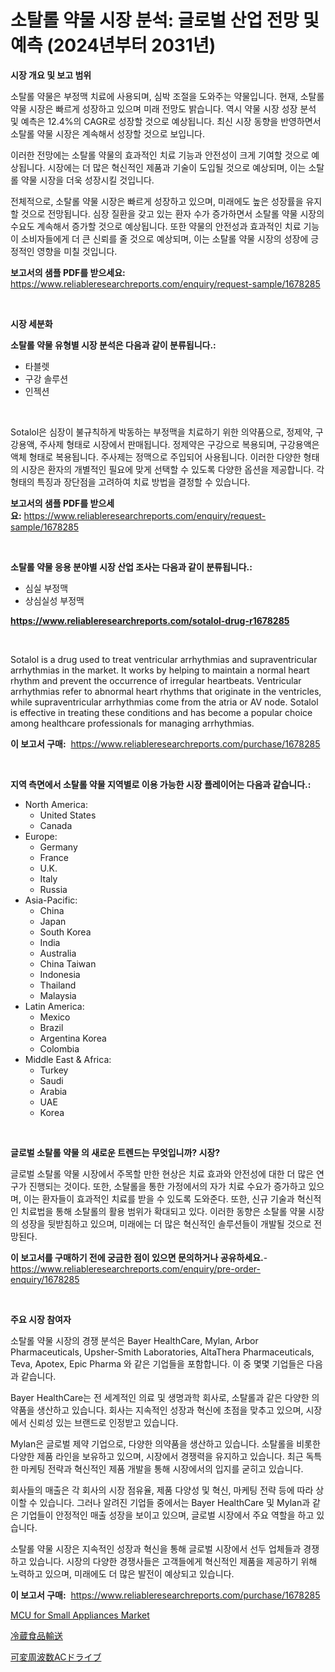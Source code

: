<p><h1>소탈롤 약물 시장 분석: 글로벌 산업 전망 및 예측 (2024년부터 2031년)</h1></p><p><strong>시장 개요 및 보고 범위</strong></p>
<p><p>소탈롤 약물은 부정맥 치료에 사용되며, 심박 조절을 도와주는 약물입니다. 현재, 소탈롤 약물 시장은 빠르게 성장하고 있으며 미래 전망도 밝습니다. 역시 약물 시장 성장 분석 및 예측은 12.4%의 CAGR로 성장할 것으로 예상됩니다. 최신 시장 동향을 반영하면서 소탈롤 약물 시장은 계속해서 성장할 것으로 보입니다.</p><p>이러한 전망에는 소탈롤 약물의 효과적인 치료 기능과 안전성이 크게 기여할 것으로 예상됩니다. 시장에는 더 많은 혁신적인 제품과 기술이 도입될 것으로 예상되며, 이는 소탈롤 약물 시장을 더욱 성장시킬 것입니다.</p><p>전체적으로, 소탈롤 약물 시장은 빠르게 성장하고 있으며, 미래에도 높은 성장률을 유지할 것으로 전망됩니다. 심장 질환을 갖고 있는 환자 수가 증가하면서 소탈롤 약물 시장의 수요도 계속해서 증가할 것으로 예상됩니다. 또한 약물의 안전성과 효과적인 치료 기능이 소비자들에게 더 큰 신뢰를 줄 것으로 예상되며, 이는 소탈롤 약물 시장의 성장에 긍정적인 영향을 미칠 것입니다.</p></p>
<p><strong>보고서의 샘플 PDF를 받으세요:</strong> <a href="https://www.reliableresearchreports.com/enquiry/request-sample/1678285">https://www.reliableresearchreports.com/enquiry/request-sample/1678285</a></p>
<p>&nbsp;</p>
<p><strong>시장 세분화</strong></p>
<p><strong>소탈롤 약물 유형별 시장 분석은 다음과 같이 분류됩니다.:</strong></p>
<p><ul><li>타블렛</li><li>구강 솔루션</li><li>인젝션</li></ul></p>
<p>&nbsp;</p>
<p><p>Sotalol은 심장이 불규칙하게 박동하는 부정맥을 치료하기 위한 의약품으로, 정제약, 구강용액, 주사제 형태로 시장에서 판매됩니다. 정제약은 구강으로 복용되며, 구강용액은 액체 형태로 복용됩니다. 주사제는 정맥으로 주입되어 사용됩니다. 이러한 다양한 형태의 시장은 환자의 개별적인 필요에 맞게 선택할 수 있도록 다양한 옵션을 제공합니다. 각 형태의 특징과 장단점을 고려하여 치료 방법을 결정할 수 있습니다.</p></p>
<p><strong>보고서의 샘플 PDF를 받으세요:</strong>&nbsp;<a href="https://www.reliableresearchreports.com/enquiry/request-sample/1678285">https://www.reliableresearchreports.com/enquiry/request-sample/1678285</a></p>
<p>&nbsp;</p>
<p><strong> 소탈롤 약물 응용 분야별 시장 산업 조사는 다음과 같이 분류됩니다.:</strong></p>
<p><ul><li>심실 부정맥</li><li>상심실성 부정맥</li></ul></p>
<p><strong><a href="https://www.reliableresearchreports.com/sotalol-drug-r1678285">https://www.reliableresearchreports.com/sotalol-drug-r1678285</a></strong></p>
<p>&nbsp;</p>
<p><p>Sotalol is a drug used to treat ventricular arrhythmias and supraventricular arrhythmias in the market. It works by helping to maintain a normal heart rhythm and prevent the occurrence of irregular heartbeats. Ventricular arrhythmias refer to abnormal heart rhythms that originate in the ventricles, while supraventricular arrhythmias come from the atria or AV node. Sotalol is effective in treating these conditions and has become a popular choice among healthcare professionals for managing arrhythmias.</p></p>
<p><strong>이 보고서 구매:</strong>&nbsp; <a href="https://www.reliableresearchreports.com/purchase/1678285">https://www.reliableresearchreports.com/purchase/1678285</a></p>
<p>&nbsp;</p>
<p><strong>지역 측면에서 소탈롤 약물 지역별로 이용 가능한 시장 플레이어는 다음과 같습니다.:</strong></p>
<p><ul>
    <li>
        North America:
        <ul>
            <li>United States</li>
            <li>Canada</li>
        </ul>
    </li>
    <li>
        Europe:
        <ul>
            <li>Germany</li>
            <li>France</li>
            <li>U.K.</li>
            <li>Italy</li>
            <li>Russia</li>
        </ul>
    </li>
    <li>
        Asia-Pacific:
        <ul>
            <li>China</li>
            <li>Japan</li>
            <li>South Korea</li>
            <li>India</li>
            <li>Australia</li>
            <li>China Taiwan</li>
            <li>Indonesia</li>
            <li>Thailand</li>
            <li>Malaysia</li>
        </ul>
    </li>
    <li>
        Latin America:
        <ul>
            <li>Mexico</li>
            <li>Brazil</li>
            <li>Argentina Korea</li>
            <li>Colombia</li>
        </ul>
    </li>
    <li>
        Middle East & Africa:
        <ul>
            <li>Turkey</li>
            <li>Saudi</li>
            <li>Arabia</li>
            <li>UAE</li>
            <li>Korea</li>
        </ul>
    </li>
    </ul></p>
<p>&nbsp;</p>
<p><strong>글로벌 소탈롤 약물 의 새로운 트렌드는 무엇입니까? 시장?</strong></p>
<p><p>글로벌 소탈롤 약물 시장에서 주목할 만한 현상은 치료 효과와 안전성에 대한 더 많은 연구가 진행되는 것이다. 또한, 소탈롤을 통한 가정에서의 자가 치료 수요가 증가하고 있으며, 이는 환자들이 효과적인 치료를 받을 수 있도록 도와준다. 또한, 신규 기술과 혁신적인 치료법을 통해 소탈롤의 활용 범위가 확대되고 있다. 이러한 동향은 소탈롤 약물 시장의 성장을 뒷받침하고 있으며, 미래에는 더 많은 혁신적인 솔루션들이 개발될 것으로 전망된다.</p></p>
<p><strong>이 보고서를 구매하기 전에 궁금한 점이 있으면 문의하거나 공유하세요.</strong>- <a href="https://www.reliableresearchreports.com/enquiry/pre-order-enquiry/1678285">https://www.reliableresearchreports.com/enquiry/pre-order-enquiry/1678285</a></p>
<p>&nbsp;</p>
<p><strong>주요 시장 참여자</strong></p>
<p><p>소탈롤 약물 시장의 경쟁 분석은 Bayer HealthCare, Mylan, Arbor Pharmaceuticals, Upsher-Smith Laboratories, AltaThera Pharmaceuticals, Teva, Apotex, Epic Pharma 와 같은 기업들을 포함합니다. 이 중 몇몇 기업들은 다음과 같습니다.</p><p>Bayer HealthCare는 전 세계적인 의료 및 생명과학 회사로, 소탈롤과 같은 다양한 의약품을 생산하고 있습니다. 회사는 지속적인 성장과 혁신에 초점을 맞추고 있으며, 시장에서 신뢰성 있는 브랜드로 인정받고 있습니다.</p><p>Mylan은 글로벌 제약 기업으로, 다양한 의약품을 생산하고 있습니다. 소탈롤을 비롯한 다양한 제품 라인을 보유하고 있으며, 시장에서 경쟁력을 유지하고 있습니다. 최근 독특한 마케팅 전략과 혁신적인 제품 개발을 통해 시장에서의 입지를 굳히고 있습니다.</p><p>회사들의 매출은 각 회사의 시장 점유율, 제품 다양성 및 혁신, 마케팅 전략 등에 따라 상이할 수 있습니다. 그러나 알려진 기업들 중에서는 Bayer HealthCare 및 Mylan과 같은 기업들이 안정적인 매출 성장을 보이고 있으며, 글로벌 시장에서 주요 역할을 하고 있습니다.</p><p>소탈롤 약물 시장은 지속적인 성장과 혁신을 통해 글로벌 시장에서 선두 업체들과 경쟁하고 있습니다. 시장의 다양한 경쟁사들은 고객들에게 혁신적인 제품을 제공하기 위해 노력하고 있으며, 미래에도 더 많은 발전이 예상되고 있습니다.</p></p>
<p><strong>이 보고서 구매:</strong>&nbsp;&nbsp;<a href="https://www.reliableresearchreports.com/purchase/1678285">https://www.reliableresearchreports.com/purchase/1678285</a></p>
<p><p><a href="https://metal-farmhouse-e95.notion.site/MCU-for-Small-Appliances-Market-Insight-Market-Trends-Growth-Forecasted-from-2024-TO-2031-5df29360d3484795a3c3e90661943b3e">MCU for Small Appliances Market</a></p><p><a href="https://github.com/RodHoppe07/Market-Research-Report-List-1/blob/main/842930825137.md">冷蔵食品輸送</a></p><p><a href="https://github.com/laurenreichert/Market-Research-Report-List-1/blob/main/805501825136.md">可変周波数ACドライブ</a></p></p>